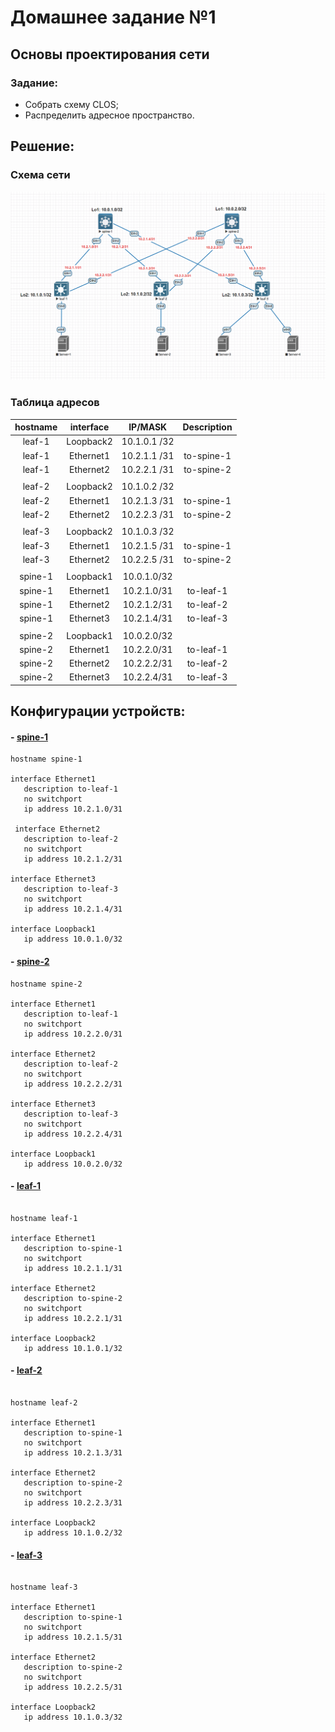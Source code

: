# Домашнее задание №1
## Основы проектирования сети

### Задание:
- Собрать схему CLOS;
- Распределить адресное пространство.

## Решение:

### Схема сети
![](img/Schema.png)

### Таблица адресов

| hostname | interface |   IP/MASK   | Description |
| :------: | :-------: | :----------: | :---------: |
|  leaf-1  | Loopback2 | 10.1.0.1 /32 |            |
|  leaf-1  | Ethernet1 | 10.2.1.1 /31 | to-spine-1 |
|  leaf-1  | Ethernet2 | 10.2.2.1 /31 | to-spine-2 |
|          |          |              |            |
|  leaf-2  | Loopback2 | 10.1.0.2 /32 |            |
|  leaf-2  | Ethernet1 | 10.2.1.3 /31 | to-spine-1 |
|  leaf-2  | Ethernet2 | 10.2.2.3 /31 | to-spine-2 |
|          |          |              |            |
|  leaf-3  | Loopback2 | 10.1.0.3 /32 |            |
|  leaf-3  | Ethernet1 | 10.2.1.5 /31 | to-spine-1 |
|  leaf-3  | Ethernet2 | 10.2.2.5 /31 | to-spine-2 |
|          |          |              |            |
| spine-1 | Loopback1 | 10.0.1.0/32 |            |
| spine-1 | Ethernet1 | 10.2.1.0/31 |  to-leaf-1  |
| spine-1 | Ethernet2 | 10.2.1.2/31 |  to-leaf-2  |
| spine-1 | Ethernet3 | 10.2.1.4/31 |  to-leaf-3  |
|          |          |              |            |
| spine-2 | Loopback1 | 10.0.2.0/32 |            |
| spine-2 | Ethernet1 | 10.2.2.0/31 |  to-leaf-1  |
| spine-2 | Ethernet2 | 10.2.2.2/31 |  to-leaf-2  |
| spine-2 | Ethernet3 | 10.2.2.4/31 |  to-leaf-3  |

## Конфигурации устройств:

#### - [spine-1](Config/spine-1.cfg)
```
hostname spine-1

interface Ethernet1
   description to-leaf-1
   no switchport
   ip address 10.2.1.0/31

 interface Ethernet2
   description to-leaf-2
   no switchport
   ip address 10.2.1.2/31

interface Ethernet3
   description to-leaf-3
   no switchport
   ip address 10.2.1.4/31

interface Loopback1
   ip address 10.0.1.0/32

```

#### - [spine-2](Config/spine-2.cfg)

```
hostname spine-2

interface Ethernet1
   description to-leaf-1
   no switchport
   ip address 10.2.2.0/31

interface Ethernet2 
   description to-leaf-2
   no switchport
   ip address 10.2.2.2/31

interface Ethernet3
   description to-leaf-3
   no switchport
   ip address 10.2.2.4/31

interface Loopback1
   ip address 10.0.2.0/32

```

#### - [leaf-1](Config/leaf-1.cfg)

```

hostname leaf-1

interface Ethernet1
   description to-spine-1
   no switchport
   ip address 10.2.1.1/31

interface Ethernet2
   description to-spine-2
   no switchport
   ip address 10.2.2.1/31

interface Loopback2
   ip address 10.1.0.1/32

```

#### - [leaf-2](Config/leaf-2.cfg)

```

hostname leaf-2

interface Ethernet1
   description to-spine-1
   no switchport
   ip address 10.2.1.3/31

interface Ethernet2
   description to-spine-2
   no switchport
   ip address 10.2.2.3/31

interface Loopback2
   ip address 10.1.0.2/32

```

#### - [leaf-3](Config/leaf-3.cfg)

```

hostname leaf-3

interface Ethernet1
   description to-spine-1
   no switchport
   ip address 10.2.1.5/31

interface Ethernet2
   description to-spine-2
   no switchport
   ip address 10.2.2.5/31

interface Loopback2
   ip address 10.1.0.3/32

```
